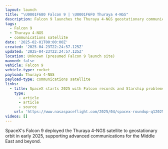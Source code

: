 ```yaml
---
layout: launch
title: "\U0001F680 Falcon 9 | \U0001F6F0 Thuraya 4-NGS"
description: Falcon 9 launches the Thuraya 4-NGS geostationary communications satellite.
tags:
  - Falcon 9
  - Thuraya 4-NGS
  - communications satellite
date: '2025-02-01T00:00:00Z'
created: '2025-04-23T22:24:57.125Z'
updated: '2025-04-23T22:24:57.125Z'
location: Unknown (presumed Falcon 9 launch site)
manned: false
vehicle: Falcon 9
vehicle-type: rocket
payload: Thuraya 4-NGS
payload-type: communications satellite
links:
  - title: SpaceX starts 2025 with Falcon records and Starship problems
    type:
      - article
      - article
      - source
    url: 'https://www.nasaspaceflight.com/2025/04/spacex-roundup-q12025/'
videos: []
---
```

SpaceX's Falcon 9 deployed the Thuraya 4-NGS satellite to geostationary orbit in early 2025, supporting advanced communications for the Middle East and beyond.
